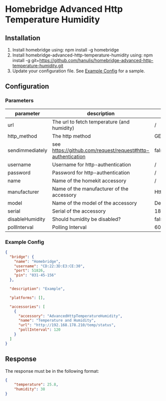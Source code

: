 # Homebridge Advanced Http Temperature Humidity

## Installation

1. Install homebridge using: npm install -g homebridge
2. Install homebridge-advanced-http-temperature-humidity using: npm install -g git+https://github.com/hanulis/homebridge-advanced-http-temperature-humidity.git
3. Update your configuration file. See [Example Config](#example-config) for a sample.

## Configuration

### Parameters
| parameter       | description                                                | default                 | required |
|-----------------|------------------------------------------------------------|-------------------------|----------|
| url             | The url to fetch temperature (and humidity)                | /                       | true     |
| http_method     | The http method                                            | GET                     | false    |
| sendimmediately | see https://github.com/request/request#http-authentication | false                   | false    |
| username        | Username for http-authentication                           | /                       | false    |
| password        | Password for http-authentication                           | /                       | false    |
| name            | Name of the homekit accessory                              | /                       | true     |
| manufacturer    | Name of the manufacturer of the accessory                  | HttpTemperatureHumidity | false    |
| model           | Name of the model of the accessory                         | Default                 | false    |
| serial          | Serial of the accessory                                    | 18981898                | false    |
| disableHumidity | Should humidity be disabled?                               | false                   | false    |
| pollInterval    | Polling Interval                                           | 60                      | false    |

### Example Config

```json
{
  "bridge": {
    "name": "Homebridge",
    "username": "CD:22:3D:E3:CE:30",
    "port": 51826,
    "pin": "031-45-156"
  },

  "description": "Example",

  "platforms": [],

  "accessories": [
    {
      "accessory": "AdvancedHttpTemperatureHumidity",
      "name": "Temperature and Humidity",
      "url": "http://192.168.178.210/temp/status",
      "pollInterval": 120
    }
  ]
}
```
## Response
The response must be in the following format:
```json
{
    "temperature": 25.8,
    "humidity": 38
}
```